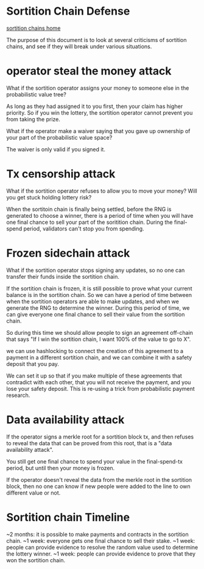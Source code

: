 Sortition Chain Defense
=============

[sortition chains home](./sortition_chains.md)


The purpose of this document is to look at several criticisms of sortition chains, and see if they will break under various situations.

operator steal the money attack
===========

What if the sortition operator assigns your money to someone else in the probabilistic value tree?

As long as they had assigned it to you first, then your claim has higher priority. So if you win the lottery, the sortition operator cannot prevent you from taking the prize.

What if the operator make a waiver saying that you gave up ownership of your part of the probabilistic value space?

The waiver is only valid if you signed it.

Tx censorship attack
===========

What if the sortition operator refuses to allow you to move your money? Will you get stuck holding lottery risk?

When the sortitoin chain is finally being settled, before the RNG is generated to choose a winner, there is a period of time when you will have one final chance to sell your part of the soritition chain. During the final-spend period, validators can't stop you from spending.

Frozen sidechain attack
===========

What if the sortition operator stops signing any updates, so no one can transfer their funds inside the sortition chain.

If the sortition chain is frozen, it is still possible to prove what your current balance is in the sortition chain. So we can have a period of time between when the sortition operators are able to make updates, and when we generate the RNG to determine the winner.
During this period of time, we can give everyone one final chance to sell their value from the sortition chain.

So during this time we should allow people to sign an agreement off-chain that says "If I win the sortition chain, I want 100% of the value to go to X".

we can use hashlocking to connect the creation of this agreement to a payment in a different sortition chain, and we can combine it with a safety deposit that you pay.

We can set it up so that if you make multiple of these agreements that contradict with each other, that you will not receive the payment, and you lose your safety deposit.
This is re-using a trick from probabilistic payment research.

Data availability attack
==========

If the operator signs a merkle root for a sortition block tx, and then refuses to reveal the data that can be proved from this root, that is a "data availability attack".

You still get one final chance to spend your value in the final-spend-tx period, but until then your money is frozen.

If the operator doesn't reveal the data from the merkle root in the sortition block, then no one can know if new people were added to the line to own different value or not.

Sortition chain Timeline
===========

~2 months: it is possible to make payments and contracts in the sortition chain.
~1 week: everyone gets one final chance to sell their stake.
~1 week: people can provide evidence to resolve the random value used to determine the lottery winner.
~1 week: people can provide evidence to prove that they won the sortition chain.




